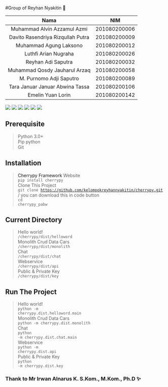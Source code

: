 #Group of Reyhan Nyakitin 🥵

|  Nama | NIM  |
| :------------: | :------------: |
| Muhammad Alvin Azzamul Azmi  |  201080200006 |
| Davito Rasendriya Rizqullah Putra  |  201080200009 |
| Muhammad Agung Laksono  |  201080200012 |
| Luthfi Arian Nugraha  |  201080200026 |
| Reyhan Adi Saputra  |  201080200032 |
| Muhammad Qosdy Jauharul Arzaq  |  201080200058 |
| M. Purnomo Adji Saputro  |  201080200089 |
| Tara Januar Januar Abwina Tassa  |  201080200106 |
| Emelin Yuan Lorin  |  201080200142 |

![](https://img.shields.io/github/stars/pandao/editor.md.svg) ![](https://img.shields.io/github/forks/pandao/editor.md.svg) ![](https://img.shields.io/github/tag/pandao/editor.md.svg) ![](https://img.shields.io/github/release/pandao/editor.md.svg) ![](https://img.shields.io/github/issues/pandao/editor.md.svg) ![](https://img.shields.io/bower/v/editor.md.svg)

## Prerequisite
> Python 3.0+ <br>
> Pip python <br>
> Git <br>

## Installation
> <a herf="https://docs.cherrypy.dev/en/latest/">Cherrypy Framework</a> Website <br>
<code>pip install cherrypy</code><br>
> Clone This Project<br>
<code>git clone https://github.com/kelompokreyhannyakitin/cherrypy.git</code> / you can download this in code button<br>
<code>cd cherrypy_pabw</code><br>

## Current Directory
>Hello world!<br>
<code>/cherrypy/dist/helloword</code><br>
>Monolith Crud Data Cars<br>
<code>/cherrypy/dist/monolith</code><br>
>Chat<br>
<code>/cherrypy/dist/chat</code><br>
>Webservice<br>
<code>/cherrypy/dist/api</code><br>
>Public & Private Key<br>
<code>/cherrypy/dist/key</code><br>

## Run The Project
>Hello world!<br>
<code>python -m cherrypy.dist.helloword.main</code><br>
>Monolith Crud Data Cars<br>
<code>python -m cherrypy.dist.monolith</code><br>
>Chat<br>
<code>python -m cherrypy.dist.chat.main</code><br>
>Webservice<br>
<code>python -m cherrypy.dist.api</code><br>
>Public & Private Key<br>
<code>python -m cherrypy.dist.key</code><br>

### Thank to Mr Irwan Alnarus K. S.Kom., M.Kom., Ph.D ✨
